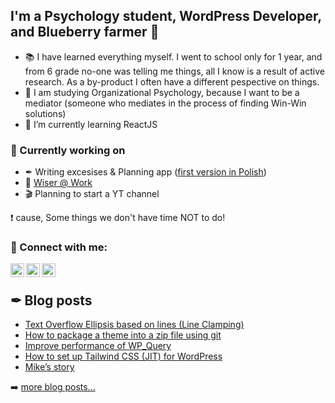 ## I'm a Psychology student, WordPress Developer, and Blueberry farmer 🤠

- 📚 I have learned everything myself. I went to school only for 1 year, and from 6 grade no-one was telling me things, all I know is a result of active research. As a by-product I often have a different pespective on things.
- 🧠 I am studying Organizational Psychology, because I want to be a mediator (someone who mediates in the process of finding Win-Win solutions)
- 🌱 I’m currently learning ReactJS

### 🚧 Currently working on

- ✒ Writing excesises & Planning app ([first version in Polish][writing_program])
- 🦉 [Wiser @ Work][wiseratwork]
- 🎬 Planning to start a YT channel

❗ cause, Some things we don't have time NOT to do!

### 🔰 Connect with me:

[<img align="left" alt="biiird.com" width="22px" src="https://i.ibb.co/h11Pcr0/earth-fill.png" />][website]
[<img align="left" alt="Michał Kuczek | LinkedIn" width="22px" src="https://i.ibb.co/TcTNH03/linkedin-box-fill.png" />][linkedin]
[<img align="left" alt="Michał Kuczek | Instagram" width="22px" src="https://i.ibb.co/608x0J4/instagram-line.png" />][instagram]
<br />
## ✒ Blog posts
<!-- BLOG-POST-LIST:START -->
- [Text Overflow Ellipsis based on lines (Line Clamping)](https://biiird.com/blog/text-overflow-ellipsis-based-on-lines-line-clamping/)
- [How to package a theme into a zip file using git](https://biiird.com/blog/how-to-package-a-theme-into-a-zip-file-using-git/)
- [Improve performance of WP_Query](https://biiird.com/blog/improve-performance-of-wp_query/)
- [How to set up Tailwind CSS (JIT) for WordPress](https://biiird.com/blog/how-to-set-up-tailwind-css-for-wordpress/)
- [Mike’s story](https://biiird.com/blog/mikes-story/)
<!-- BLOG-POST-LIST:END -->

➡️ [more blog posts...](https://biiird.com/blog/)

[michalkuczek.pl]: https://michalkuczek.pl
[website]: https://biiird.com
[writing_program]: https://michalkuczek.pl/projekt-przyszlosc/
[youtube]: https://youtube.com/biiird
[instagram]: https://instagram.com/michal_kuczek
[linkedin]: https://linkedin.com/in/michalkuczek/
[wiseratwork]: https://wiseratwork.com